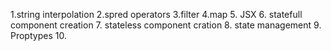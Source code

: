 1.string interpolation
2.spred operators
3.filter
4.map
5. JSX
6. statefull component creation
7. stateless component cration
8. state management
9. Proptypes
10.